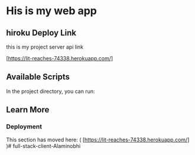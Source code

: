 # His is my web app 

## hiroku Deploy Link

this is my project server api link

[https://lit-reaches-74338.herokuapp.com/]


## Available Scripts

In the project directory, you can run:

## Learn More

### Deployment

This section has moved here: (
    [https://lit-reaches-74338.herokuapp.com/]
)# full-stack-client-Alaminobhi
